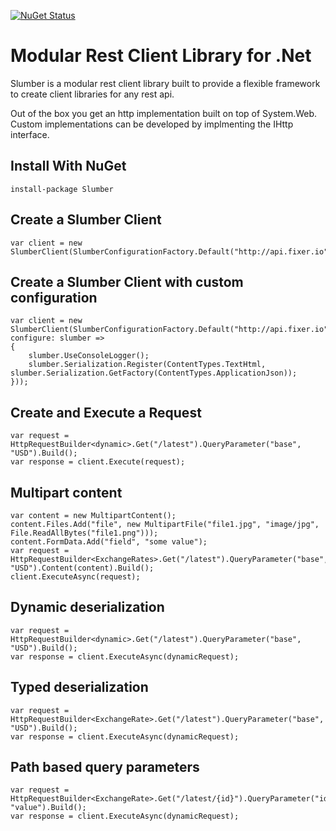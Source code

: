 [![NuGet Status](https://img.shields.io/nuget/v/Slumber.svg)](https://www.nuget.org/packages/Slumber/)

# Modular Rest Client Library for .Net

Slumber is a modular rest client library built to provide a flexible framework to create client libraries for any rest api.

Out of the box you get an http implementation built on top of System.Web. Custom implementations can be developed by implmenting the IHttp interface.

## Install With NuGet

    install-package Slumber

## Create a Slumber Client

    var client = new SlumberClient(SlumberConfigurationFactory.Default("http://api.fixer.io"));

## Create a Slumber Client with custom configuration

    var client = new SlumberClient(SlumberConfigurationFactory.Default("http://api.fixer.io", configure: slumber =>
    {
        slumber.UseConsoleLogger();
        slumber.Serialization.Register(ContentTypes.TextHtml, slumber.Serialization.GetFactory(ContentTypes.ApplicationJson));
    }));

## Create and Execute a Request

    var request = HttpRequestBuilder<dynamic>.Get("/latest").QueryParameter("base", "USD").Build(); 
    var response = client.Execute(request);

## Multipart content

    var content = new MultipartContent();
    content.Files.Add("file", new MultipartFile("file1.jpg", "image/jpg", File.ReadAllBytes("file1.png")));
    content.FormData.Add("field", "some value");
    var request = HttpRequestBuilder<ExchangeRates>.Get("/latest").QueryParameter("base", "USD").Content(content).Build();
    client.ExecuteAsync(request);

## Dynamic deserialization

    var request = HttpRequestBuilder<dynamic>.Get("/latest").QueryParameter("base", "USD").Build();
    var response = client.ExecuteAsync(dynamicRequest);

## Typed deserialization

    var request = HttpRequestBuilder<ExchangeRate>.Get("/latest").QueryParameter("base", "USD").Build();
    var response = client.ExecuteAsync(dynamicRequest);

## Path based query parameters

    var request = HttpRequestBuilder<ExchangeRate>.Get("/latest/{id}").QueryParameter("id", "value").Build();
    var response = client.ExecuteAsync(dynamicRequest);